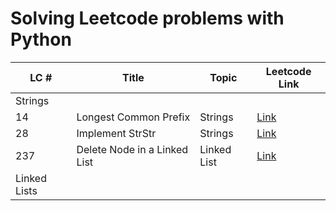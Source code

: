 # Solving Leetcode problems with Python

|  LC #     |   Title       |  Topic    |Leetcode Link |
|-----------|---------------|-----------|--------------|
|Strings|
|14 | Longest Common Prefix | Strings | [Link](https://leetcode.com/problems/longest-common-prefix/)|
|28 | Implement StrStr | Strings | [Link](https://leetcode.com/problems/implement-strstr/)|
|237| Delete Node in a Linked List| Linked List | [Link](https://leetcode.com/problems/delete-node-in-a-linked-list/)|
|Linked Lists|
